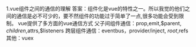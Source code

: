 1.vue组件之间的通信的理解
答案：组件化是vue的特性之一。所以我觉的他们之间的通信是必不可少的，要不然组件的功能过于简单了一点,很多功能会受到限制。
vue提供了多方面的vue通信方式
父子间组件通信：prop,emit,$parent, $children,$attrs,$listeners
跨层组件通信：eventbus，provider/inject, $root,$refs
其他：vuex